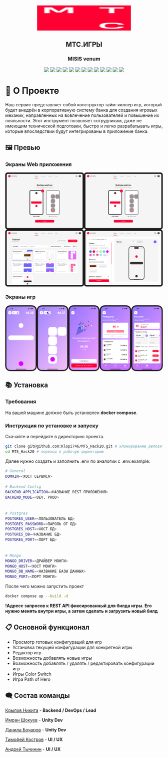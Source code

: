 <br />
<div align="center">
    <img src="media/logo.svg" alt="Logo" width="300" height="80">
  <h2 align="center">MTC.ИГРЫ</h2>
  <h3 align="center">MISIS venum</h3>
</div>

<div align="center">

<img src="https://img.shields.io/badge/c%23-%23239120.svg?style=for-the-badge&logo=csharp&logoColor=white">
<img src="https://img.shields.io/badge/python-3670A0?style=for-the-badge&logo=python&logoColor=ffdd54">
<img src="https://img.shields.io/badge/unity-%23000000.svg?style=for-the-badge&logo=unity&logoColor=white">
<img src="https://img.shields.io/badge/FastAPI-005571?style=for-the-badge&logo=fastapi">
<img src="https://img.shields.io/badge/MongoDB-%234ea94b.svg?style=for-the-badge&logo=mongodb&logoColor=white">
<img src="https://img.shields.io/badge/postgres-%23316192.svg?style=for-the-badge&logo=postgresql&logoColor=white">
<img src="https://img.shields.io/badge/WebGL-990000?logo=webgl&logoColor=white&style=for-the-badge">
<img src="https://img.shields.io/badge/figma-%23F24E1E.svg?style=for-the-badge&logo=figma&logoColor=white">
<img src="https://img.shields.io/badge/nginx-%23009639.svg?style=for-the-badge&logo=nginx&logoColor=white">
<img src="https://img.shields.io/badge/docker-%230db7ed.svg?style=for-the-badge&logo=docker&logoColor=white">
<img src="https://img.shields.io/badge/git-%23F05033.svg?style=for-the-badge&logo=git&logoColor=white">
<img src="https://img.shields.io/badge/github-%23121011.svg?style=for-the-badge&logo=github&logoColor=white">
<img src="https://img.shields.io/badge/Linux-FCC624?style=for-the-badge&logo=linux&logoColor=black">


</div>

# 🚀  О Проекте
Наш сервис представляет собой конструктор тайм-киллер игр, который будет внедрён в корпоративную систему 
банка для создания игровых механик, направленных на вовлечение пользователей и повышение их лояльности. Этот инструмент позволяет сотрудникам, 
даже не имеющим технической подготовки, быстро и легко разрабатывать игры, 
которые впоследствии будут интегрированы в приложение банка.

## 🖼️ Превью

### Экраны Web приложения
<div style="display: grid; grid-template-columns: repeat(2, auto)">
<img src="media/start1.png">
<img src="media/start.png">
<img src="media/collection.png">
<img src="media/redactor.png">
</div>

### Экраны игр
<div style="display: grid; grid-template-columns: repeat(5, auto)">
<img src="media/game1_process.png">
<img src="media/game2_process.png">
<img src="media/game_finish.png">
<img src="media/game_shop-1.png">
<img src="media/game_shop.png">
</div>




## 📚 Установка 

### Требования 
На вашей машине должне быть установлен **docker compose**.

### Инструкция по установке и запуску 

Скачайте и перейдите в директорию проекта.
```zsh
git clone git@github.com:Klopi746/MTS_Hack20.git # клонирование репозитория
cd MTS_Hack20 # переход в рабочую директорию

```
Далее нужно создать и заполнить .env по аналогии с .env.example:
```zsh
# General
DOMAIN=<ХОСТ СЕРВИСА>

# Backend Config
BACKEND_APPLICATION=<НАЗВАНИЕ REST ПРИЛОЖЕНИЯ>
BACKEND_MODE=<DEV, PROD>


# Postgres
POSTGRES_USER=<ПОЛЬЗОВАТЕЛЬ БД>
POSTGRES_PASSWORD=<ПАРОЛЬ ОТ БД>
POSTGRES_HOST=<ХОСТ БД>
POSTGRES_DB=<НАЗВАНИЕ БД>
POSTGRES_PORT=<ПОРТ БД>


# Mongo
MONGO_DRIVER=<ДРАЙВЕР МОНГИ>
MONGO_HOST=<ХОСТ МОНГИ>
MONGO_DB_NAME=<НАЗВАНИЕ БАЗЫ ДАННЫХ>
MONGO_PORT=<ПОРТ МОНГИ>
```

После чего можно запустить проект
```zsh
docker compose up --build -d
```

**!Адресс запросов к REST API фиксированный для билда игры. Его нужно менять внутри игры, а затем сделать и загрузить новый билд**


## 📋 Основной функционал 
- Просмотр готовых конфигураций для игр
- Установка текущей конфигурации для конкретной игры 
- Редактор игр
- Возможность добавлять новые игры
- Возможность добавлять / удалять / редактировать конфигурации игр
- Игры Color Switch
- Игра Path of Hero


## 🗨️ Состав команды 
[Крылов Никита]() - **Backend / DevOps / Lead**

[Имран Шокуев]() - **Unity Dev**

[Данила Бочаров]() - **Unity Dev**

[Тимофей Костров]() - **UI / UX**

[Андрей Тычинин]() - **UI / UX**




